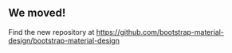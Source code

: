 ## We moved!

Find the new repository at https://github.com/bootstrap-material-design/bootstrap-material-design
